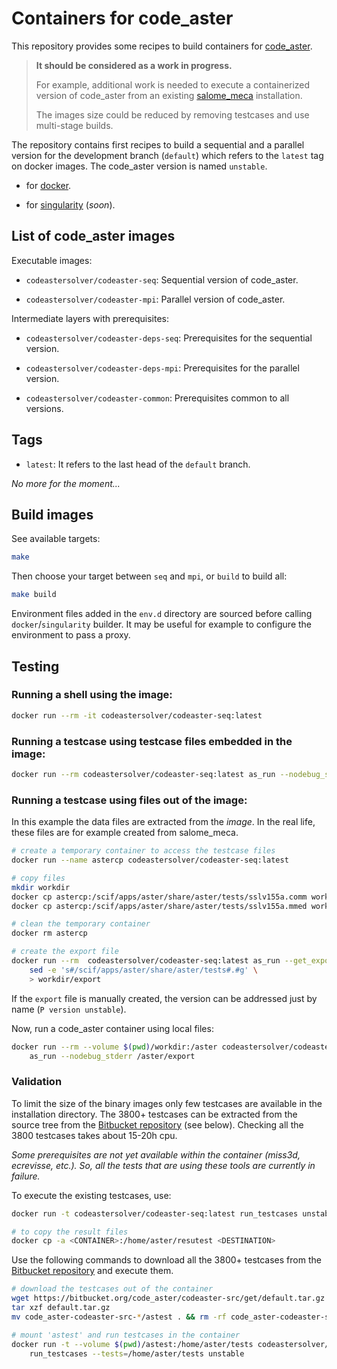 # Containers for code_aster

This repository provides some recipes to build containers for
[code_aster](https://www.code-aster.org/).

> **It should be considered as a work in progress.**
>
> For example, additional work is needed to execute a containerized version of
  code_aster from an existing
  [salome_meca](https://www.code-aster.org/spip.php?article302)
  installation.
>
> The images size could be reduced by removing testcases and use multi-stage
> builds.

The repository contains first recipes to build a sequential and a parallel
version for the development branch (`default`) which refers to the `latest`
tag on docker images.
The code_aster version is named `unstable`.

* for [docker](https://docs.docker.com/).

* for [singularity](https://www.sylabs.io/docs/) (*soon*).


## List of code_aster images

Executable images:

- `codeastersolver/codeaster-seq`: Sequential version of code_aster.

- `codeastersolver/codeaster-mpi`: Parallel version of code_aster.

Intermediate layers with prerequisites:

- `codeastersolver/codeaster-deps-seq`: Prerequisites for the sequential version.

- `codeastersolver/codeaster-deps-mpi`: Prerequisites for the parallel version.

- `codeastersolver/codeaster-common`: Prerequisites common to all versions.


## Tags

- `latest`: It refers to the last head of the `default` branch.

*No more for the moment...*


## Build images

See available targets:

``` bash
make
```

Then choose your target between `seq` and `mpi`, or `build` to build all:

``` bash
make build
```

Environment files added in the `env.d` directory are sourced before calling
`docker`/`singularity` builder. It may be useful for example to configure the
environment to pass a proxy.


## Testing

### Running a shell using the image:

``` bash
docker run --rm -it codeastersolver/codeaster-seq:latest
```

### Running a testcase using testcase files embedded in the image:

``` bash
docker run --rm codeastersolver/codeaster-seq:latest as_run --nodebug_stderr --test zzzz100f
```

### Running a testcase using files out of the image:

In this example the data files are extracted from the *image*.
In the real life, these files are for example created from salome_meca.

``` bash
# create a temporary container to access the testcase files
docker run --name astercp codeastersolver/codeaster-seq:latest

# copy files
mkdir workdir
docker cp astercp:/scif/apps/aster/share/aster/tests/sslv155a.comm workdir/
docker cp astercp:/scif/apps/aster/share/aster/tests/sslv155a.mmed workdir/

# clean the temporary container
docker rm astercp

# create the export file
docker run --rm  codeastersolver/codeaster-seq:latest as_run --get_export sslv155a --nodebug_stderr | \
    sed -e 's#/scif/apps/aster/share/aster/tests#.#g' \
    > workdir/export
```

If the `export` file is manually created, the version can be addressed just
by name (`P version unstable`).

Now, run a code_aster container using local files:

``` bash
docker run --rm --volume $(pwd)/workdir:/aster codeastersolver/codeaster-seq:latest \
    as_run --nodebug_stderr /aster/export
```

### Validation

To limit the size of the binary images only few testcases are available in the
installation directory.
The 3800+ testcases can be extracted from the source tree from the
[Bitbucket repository](https://bitbucket.org/code_aster/codeaster-src)
(see below).
Checking all the 3800 testcases takes about 15-20h cpu.

*Some prerequisites are not yet available within the container
(miss3d, ecrevisse, etc.). So, all the tests that are using these tools
are currently in failure.*

To execute the existing testcases, use:

``` bash
docker run -t codeastersolver/codeaster-seq:latest run_testcases unstable

# to copy the result files
docker cp -a <CONTAINER>:/home/aster/resutest <DESTINATION>
```

Use the following commands to download all the 3800+ testcases from the
[Bitbucket repository](https://bitbucket.org/code_aster/codeaster-src) and
execute them.

``` bash
# download the testcases out of the container
wget https://bitbucket.org/code_aster/codeaster-src/get/default.tar.gz
tar xzf default.tar.gz
mv code_aster-codeaster-src-*/astest . && rm -rf code_aster-codeaster-src-*

# mount 'astest' and run testcases in the container
docker run -t --volume $(pwd)/astest:/home/aster/tests codeastersolver/codeaster-seq:latest \
    run_testcases --tests=/home/aster/tests unstable
```
